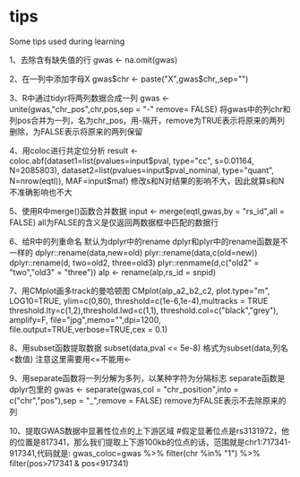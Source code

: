 # tips
Some tips used during learning

1、去除含有缺失值的行
gwas <- na.omit(gwas)

2、在一列中添加字母X
gwas$chr <- paste("X",gwas$chr,,sep="")

3、R中通过tidyr将两列数据合成一列
gwas <- unite(gwas,"chr_pos",chr,pos,sep = "-" remove= FALSE)
将gwas中的列chr和列pos合并为一列，名为chr_pos，用-隔开，remove为TRUE表示将原来的两列删除，为FALSE表示将原来的两列保留

4、用coloc进行共定位分析
result <- coloc.abf(dataset1=list(pvalues=input$pval, type="cc", s=0.01164, N=2085803), dataset2=list(pvalues=input$pval_nominal, type="quant", N=nrow(eqtl)), MAF=input$maf)
修改s和N对结果的影响不大，因此就算s和N不准确影响也不大

5、使用R中merge()函数合并数据
input <- merge(eqtl,gwas,by = "rs_id",all = FALSE)
all为FALSE的含义是仅返回两数据框中匹配的数据行

6、给R中的列重命名
默认为dplyr中的rename
dplyr和plyr中的rename函数是不一样的
dplyr::rename(data,new=old)
plyr::rename(data,c(old=new))
dplyr::rename(d, two=old2, three=old3)
plyr::renmame(d,c("old2" = "two","old3" = "three"))
alp <- rename(alp,rs_id = snpid)

7、用CMplot画多track的曼哈顿图
CMplot(alp_a2_b2_c2, plot.type="m", LOG10=TRUE, ylim=c(0,80), threshold=c(1e-6,1e-4),multracks = TRUE
       threshold.lty=c(1,2),threshold.lwd=c(1,1),
       threshold.col=c("black","grey"), amplify=F,
       file="jpg",memo="",dpi=1200,
       file.output=TRUE,verbose=TRUE,cex = 0.1)

8、用subset函数提取数据
subset(data,pval <= 5e-8)   格式为subset(data,列名<数值)
注意这里需要用<=不能用<-

9、用separate函数将一列分解为多列，以某种字符为分隔标志
separate函数是dplyr包里的
gwas <- separate(gwas,col = "chr_position",into = c("chr","pos"),sep = "_",remove = FALSE)
remove为FALSE表示不去除原来的列

10、提取GWAS数据中显著性位点的上下游区域
#假定显著位点是rs3131972，他的位置是817341，那么我们提取上下游100kb的位点的话，范围就是chr1:717341-917341,代码就是:
gwas_coloc=gwas %>% filter(chr %in% "1") %>% filter(pos>717341 & pos<917341)
